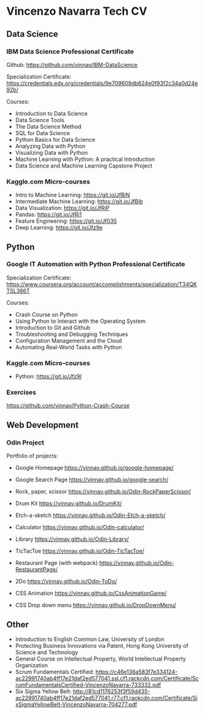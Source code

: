 # Vincenzo Navarra Tech CV
## <b>Data Science</b>
### <b>IBM Data Science Professional Certificate</b>

Github: https://github.com/vinnav/IBM-DataScience

Specialization Certificate: https://credentials.edx.org/credentials/9e709609db624e0f93f2c34a0d24e92b/

Courses:
- Introduction to Data Science
- Data Science Tools
- The Data Science Method
- SQL for Data Science
- Python Basics for Data Science
- Analyzing Data with Python
- Visualizing Data with Python
- Machine Learning with Python: A practical Introduction
- Data Science and Machine Learning Capstone Project

### <b>Kaggle.com Micro-courses</b>
- Intro to Machine Learning: https://git.io/JfBiN
- Intermediate Machine Learning: https://git.io/JfBib
- Data Visualization: https://git.io/JfRiP
- Pandas: https://git.io/JfRi1
- Feature Engineering: https://git.io/Jf035
- Deep Learning: https://git.io/Jfz9e

## <b>Python</b>
### <b>Google IT Automation with Python Professional Certificate</b>

Specialization Certificate: https://www.coursera.org/account/accomplishments/specialization/T34QKTSL386T

Courses:
- Crash Course on Python
- Using Python to Interact with the Operating System
- Introduction to Git and Github
- Troubleshooting and Debugging Techniques
- Configuration Management and the Cloud
- Automating Real-World Tasks with Python

### <b>Kaggle.com Micro-courses</b>
- Python: https://git.io/Jfz9I

### Exercises
https://github.com/vinnav/Python-Crash-Course

## <b>Web Development</b>
### <b>Odin Project</b>
Portfolio of projects:
- Google Homepage
https://vinnav.github.io/google-homepage/

- Google Search Page
https://vinnav.github.io/google-search/

- Rock, paper, scissor
https://vinnav.github.io/Odin-RockPaperScissor/

- Drum Kit
https://vinnav.github.io/DrumKit/

- Etch-a-sketch
https://vinnav.github.io/Odin-Etch-a-sketch/

- Calculator
https://vinnav.github.io/Odin-calculator/

- Library
https://vinnav.github.io/Odin-Library/

- TicTacToe
https://vinnav.github.io/Odin-TicTacToe/

- Restaurant Page (with webpack)
https://vinnav.github.io/Odin-RestaurantPage/

- 2Do
https://vinnav.github.io/Odin-ToDo/

- CSS Animation
https://vinnav.github.io/CssAnimationGame/

- CSS Drop down menu
https://vinnav.github.io/DropDownMenu/

## <b>Other</b>
- Introduction to English Common Law, University of London
- Protecting Business Innovations via Patent, Hong Kong University of Science and Technology
- General Course on Intellectual Property, World Intellectual Property Organization
- Scrum Fundamentals Certified: https://c46e136a583f7e334124-ac22991740ab4ff17e21daf2ed577041.ssl.cf1.rackcdn.com/Certificate/ScrumFundamentalsCertified-VincenzoNavarra-733332.pdf
- Six Sigma Yellow Belt: http://81cd1176253f3f59d435-ac22991740ab4ff17e21daf2ed577041.r77.cf1.rackcdn.com/Certificate/SixSigmaYellowBelt-VincenzoNavarra-704277.pdf


